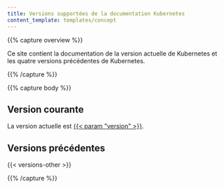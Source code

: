 ```yaml
---
title: Versions supportées de la documentation Kubernetes
content_template: templates/concept
---
```


{{% capture overview %}}

Ce site contient la documentation de la version actuelle de Kubernetes et les quatre versions précédentes de Kubernetes.

{{% /capture %}}

{{% capture body %}}

## Version courante

La version actuelle est [{{< param "version" >}}](/).

## Versions précédentes

{{< versions-other >}}

{{% /capture %}}

